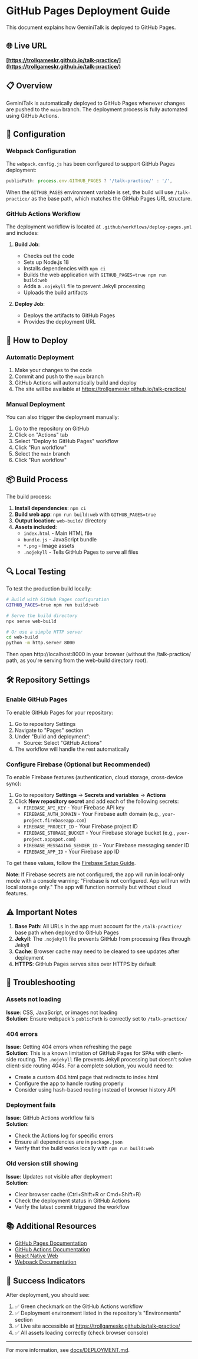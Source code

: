 # GitHub Pages Deployment Guide

This document explains how GeminiTalk is deployed to GitHub Pages.

## 🌐 Live URL

**[https://trollgameskr.github.io/talk-practice/](https://trollgameskr.github.io/talk-practice/)**

## 📋 Overview

GeminiTalk is automatically deployed to GitHub Pages whenever changes are pushed to the `main` branch. The deployment process is fully automated using GitHub Actions.

## 🔧 Configuration

### Webpack Configuration

The `webpack.config.js` has been configured to support GitHub Pages deployment:

```javascript
publicPath: process.env.GITHUB_PAGES ? '/talk-practice/' : '/',
```

When the `GITHUB_PAGES` environment variable is set, the build will use `/talk-practice/` as the base path, which matches the GitHub Pages URL structure.

### GitHub Actions Workflow

The deployment workflow is located at `.github/workflows/deploy-pages.yml` and includes:

1. **Build Job**:
   - Checks out the code
   - Sets up Node.js 18
   - Installs dependencies with `npm ci`
   - Builds the web application with `GITHUB_PAGES=true npm run build:web`
   - Adds a `.nojekyll` file to prevent Jekyll processing
   - Uploads the build artifacts

2. **Deploy Job**:
   - Deploys the artifacts to GitHub Pages
   - Provides the deployment URL

## 🚀 How to Deploy

### Automatic Deployment

1. Make your changes to the code
2. Commit and push to the `main` branch
3. GitHub Actions will automatically build and deploy
4. The site will be available at https://trollgameskr.github.io/talk-practice/

### Manual Deployment

You can also trigger the deployment manually:

1. Go to the repository on GitHub
2. Click on "Actions" tab
3. Select "Deploy to GitHub Pages" workflow
4. Click "Run workflow"
5. Select the `main` branch
6. Click "Run workflow"

## 📦 Build Process

The build process:

1. **Install dependencies**: `npm ci`
2. **Build web app**: `npm run build:web` with `GITHUB_PAGES=true`
3. **Output location**: `web-build/` directory
4. **Assets included**:
   - `index.html` - Main HTML file
   - `bundle.js` - JavaScript bundle
   - `*.png` - Image assets
   - `.nojekyll` - Tells GitHub Pages to serve all files

## 🔍 Local Testing

To test the production build locally:

```bash
# Build with GitHub Pages configuration
GITHUB_PAGES=true npm run build:web

# Serve the build directory
npx serve web-build

# Or use a simple HTTP server
cd web-build
python -m http.server 8000
```

Then open http://localhost:8000 in your browser (without the /talk-practice/ path, as you're serving from the web-build directory root).

## 🛠️ Repository Settings

### Enable GitHub Pages

To enable GitHub Pages for your repository:

1. Go to repository Settings
2. Navigate to "Pages" section
3. Under "Build and deployment":
   - Source: Select "GitHub Actions"
4. The workflow will handle the rest automatically

### Configure Firebase (Optional but Recommended)

To enable Firebase features (authentication, cloud storage, cross-device sync):

1. Go to repository **Settings** → **Secrets and variables** → **Actions**
2. Click **New repository secret** and add each of the following secrets:
   - `FIREBASE_API_KEY` - Your Firebase API key
   - `FIREBASE_AUTH_DOMAIN` - Your Firebase auth domain (e.g., `your-project.firebaseapp.com`)
   - `FIREBASE_PROJECT_ID` - Your Firebase project ID
   - `FIREBASE_STORAGE_BUCKET` - Your Firebase storage bucket (e.g., `your-project.appspot.com`)
   - `FIREBASE_MESSAGING_SENDER_ID` - Your Firebase messaging sender ID
   - `FIREBASE_APP_ID` - Your Firebase app ID

To get these values, follow the [Firebase Setup Guide](./docs/FIREBASE_SETUP.md).

**Note**: If Firebase secrets are not configured, the app will run in local-only mode with a console warning: "Firebase is not configured. App will run with local storage only." The app will function normally but without cloud features.

## ⚠️ Important Notes

1. **Base Path**: All URLs in the app must account for the `/talk-practice/` base path when deployed to GitHub Pages
2. **Jekyll**: The `.nojekyll` file prevents GitHub from processing files through Jekyll
3. **Cache**: Browser cache may need to be cleared to see updates after deployment
4. **HTTPS**: GitHub Pages serves sites over HTTPS by default

## 🐛 Troubleshooting

### Assets not loading

**Issue**: CSS, JavaScript, or images not loading  
**Solution**: Ensure webpack's `publicPath` is correctly set to `/talk-practice/`

### 404 errors

**Issue**: Getting 404 errors when refreshing the page  
**Solution**: This is a known limitation of GitHub Pages for SPAs with client-side routing. The `.nojekyll` file prevents Jekyll processing but doesn't solve client-side routing 404s. For a complete solution, you would need to:
- Create a custom 404.html page that redirects to index.html
- Configure the app to handle routing properly
- Consider using hash-based routing instead of browser history API

### Deployment fails

**Issue**: GitHub Actions workflow fails  
**Solution**: 
- Check the Actions log for specific errors
- Ensure all dependencies are in `package.json`
- Verify that the build works locally with `npm run build:web`

### Old version still showing

**Issue**: Updates not visible after deployment  
**Solution**: 
- Clear browser cache (Ctrl+Shift+R or Cmd+Shift+R)
- Check the deployment status in GitHub Actions
- Verify the latest commit triggered the workflow

## 📚 Additional Resources

- [GitHub Pages Documentation](https://docs.github.com/en/pages)
- [GitHub Actions Documentation](https://docs.github.com/en/actions)
- [React Native Web](https://necolas.github.io/react-native-web/)
- [Webpack Documentation](https://webpack.js.org/)

## 🎉 Success Indicators

After deployment, you should see:

1. ✅ Green checkmark on the GitHub Actions workflow
2. ✅ Deployment environment listed in the repository's "Environments" section
3. ✅ Live site accessible at https://trollgameskr.github.io/talk-practice/
4. ✅ All assets loading correctly (check browser console)

---

For more information, see [docs/DEPLOYMENT.md](docs/DEPLOYMENT.md).
